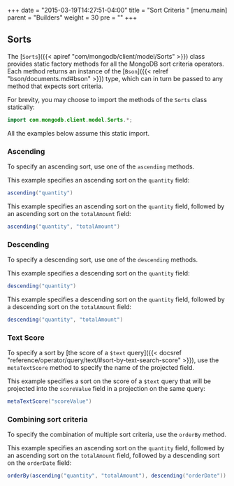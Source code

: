 +++
date = "2015-03-19T14:27:51-04:00"
title = "Sort Criteria  "
[menu.main]
  parent = "Builders"
  weight = 30
  pre = "<i class='fa'></i>"
+++

## Sorts

The [`Sorts`]({{< apiref "com/mongodb/client/model/Sorts" >}}) class provides static factory methods for all the MongoDB sort criteria 
operators.  Each method returns an instance of the [`Bson`]({{< relref "bson/documents.md#bson" >}}) type, which can in turn be passed to
any method that expects sort criteria.

For brevity, you may choose to import the methods of the `Sorts` class statically:

```java
import com.mongodb.client.model.Sorts.*;
```
  
All the examples below assume this static import.

### Ascending

To specify an ascending sort, use one of the `ascending` methods.

This example specifies an ascending sort on the `quantity` field:

```java
ascending("quantity")
```

This example specifies an ascending sort on the `quantity` field, followed by an ascending sort on the `totalAmount` field:

```java
ascending("quantity", "totalAmount") 
```

### Descending

To specify a descending sort, use one of the `descending` methods.

This example specifies a descending sort on the `quantity` field:

```java
descending("quantity")
```

This example specifies a descending sort on the `quantity` field, followed by a descending sort on the `totalAmount` field:


```java
descending("quantity", "totalAmount") 
```

### Text Score

To specify a sort by [the score of a `$text` query]({{< docsref "reference/operator/query/text/#sort-by-text-search-score" >}}), use the 
`metaTextScore` method to specify the name of the projected field.

This example specifies a sort on the score of a `$text` query that will be projected into the `scoreValue` field in a projection on the 
same query:

```java
metaTextScore("scoreValue")
```

### Combining sort criteria

To specify the combination of multiple sort criteria, use the `orderBy` method.

This example specifies an ascending sort on the `quantity` field, followed by an ascending sort on the `totalAmount` field, followed by a 
descending sort on the `orderDate` field:

```java
orderBy(ascending("quantity", "totalAmount"), descending("orderDate"))
```

